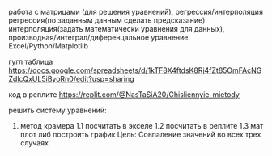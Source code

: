 работа с матрицами (для решения уравнений), регрессия/интерполяция 
регрессия(по заданным данным сделать предсказание)
интерполяция(задать математически уравнения для данных), производная/интеграл/диференцальное уравнение.
Excel/Python/Matplotlib

гугл таблица https://docs.google.com/spreadsheets/d/1kTF8X4ftdsK8Rj4fZt85OmFAcNGZdlcQxUL5iByoRn0/edit?usp=sharing

код в реплите https://replit.com/@NasTaSiA20/Chisliennyie-mietody

решить систему уравнений:
1) метод крамера
   1.1 посчитать в экселе
   1.2 посчитать в реплите
   1.3 мат плот либ построить график
Цель:
Совпаление значений во всех трех случаях 

